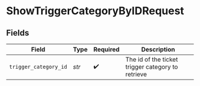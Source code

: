 # ShowTriggerCategoryByIDRequest


## Fields

| Field                                             | Type                                              | Required                                          | Description                                       |
| ------------------------------------------------- | ------------------------------------------------- | ------------------------------------------------- | ------------------------------------------------- |
| `trigger_category_id`                             | *str*                                             | :heavy_check_mark:                                | The id of the ticket trigger category to retrieve |